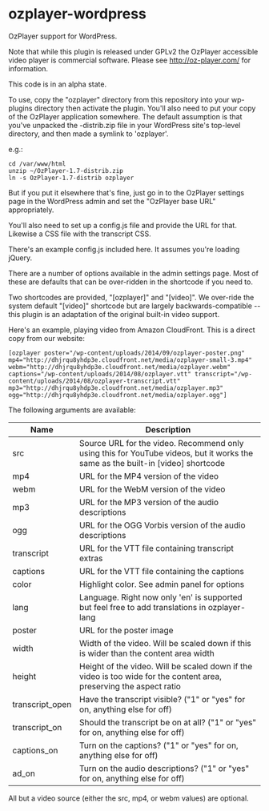 ozplayer-wordpress
==================

OzPlayer support for WordPress.

Note that while this plugin is released under GPLv2 the OzPlayer accessible
video player is commercial software. Please see http://oz-player.com/ for
information.

This code is in an alpha state.

To use, copy the "ozplayer" directory from this repository into your wp-plugins directory
then activate the plugin. You'll also need to put your copy of the OzPlayer application
somewhere. The default assumption is that you've unpacked the -distrib.zip file in your
WordPress site's top-level directory, and then made a symlink to 'ozplayer'.

e.g.:

```
cd /var/www/html
unzip ~/OzPlayer-1.7-distrib.zip
ln -s OzPlayer-1.7-distrib ozplayer
```

But if you put it elsewhere that's fine, just go in to the OzPlayer settings page
in the WordPress admin and set the "OzPlayer base URL" appropriately.

You'll also need to set up a config.js file and provide the URL for that. Likewise
a CSS file with the transcript CSS.

There's an example config.js included here. It assumes you're loading jQuery.

There are a number of options available in the admin settings page. Most of these
are defaults that can be over-ridden in the shortcode if you need to.

Two shortcodes are provided, "[ozplayer]" and "[video]". We over-ride the system
default "[video]" shortcode but are largely backwards-compatible -- this plugin is
an adaptation of the original built-in video support.

Here's an example, playing video from Amazon CloudFront. This is a direct copy from our website:

```
[ozplayer poster="/wp-content/uploads/2014/09/ozplayer-poster.png" mp4="http://dhjrqu8yhdp3e.cloudfront.net/media/ozplayer-small-3.mp4" webm="http://dhjrqu8yhdp3e.cloudfront.net/media/ozplayer.webm" captions="/wp-content/uploads/2014/08/ozplayer.vtt" transcript="/wp-content/uploads/2014/08/ozplayer-transcript.vtt" mp3="http://dhjrqu8yhdp3e.cloudfront.net/media/ozplayer.mp3" ogg="http://dhjrqu8yhdp3e.cloudfront.net/media/ozplayer.ogg"]
```

The following arguments are available:

| Name | Description
| ---- | ------------
| src | Source URL for the video. Recommend only using this for YouTube videos, but it works the same as the built-in [video] shortcode
| mp4 | URL for the MP4 version of the video
| webm | URL for the WebM version of the video
| mp3 | URL for the MP3 version of the audio descriptions
| ogg | URL for the OGG Vorbis version of the audio descriptions
| transcript | URL for the VTT file containing transcript extras
| captions | URL for the VTT file containing the captions
| color | Highlight color. See admin panel for options
| lang | Language. Right now only 'en' is supported but feel free to add translations in ozplayer-lang
| poster | URL for the poster image
| width | Width of the video. Will be scaled down if this is wider than the content area width
| height | Height of the video. Will be scaled down if the video is too wide for the content area, preserving the aspect ratio
| transcript_open | Have the transcript visible? ("1" or "yes" for on, anything else for off)
| transcript_on | Should the transcript be on at all? ("1" or "yes" for on, anything else for off)
| captions_on | Turn on the captions? ("1" or "yes" for on, anything else for off)
| ad_on | Turn on the audio descriptions? ("1" or "yes" for on, anything else for off)

All but a video source (either the src, mp4, or webm values) are optional.
